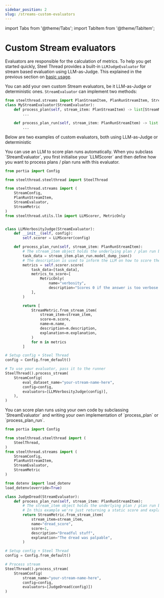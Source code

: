```yaml
---
sidebar_position: 2
slug: /streams-custom-evaluators
---
```


import Tabs from '@theme/Tabs';
import TabItem from '@theme/TabItem';


# Custom Stream evaluators

Evaluators are responsible for the calculation of metrics. To help you get started quickly, Steel Thread provides a built-in `LLMJudgeEvaluator` for stream based evaluation using LLM-as-Judge. This explained in the previous section on [basic usage](/streams-overview).

You can add your own custom Stream evaluators, be it LLM-as-Judge or deterministic ones. `StreamEvaluator` can implement two methods:

```python
from steelthread.streams import PlanStreamItem, PlanRunStreamItem, StreamMetric,
class MyStreamEvaluator(StreamEvaluator):
    def process_plan(self, stream_item: PlanStreamItem) -> list[StreamMetric] | StreamMetric:
        ...

    def process_plan_run(self, stream_item: PlanRunStreamItem) -> list[StreamMetric] | StreamMetric | None:
        ...
```

Below are two examples of custom evaluators, both using LLM-as-Judge or deterministic

<Tabs>
<TabItem value="llm_as_judge" label="LLM-as-judge">
You can use an LLM to score plan runs automatically. When you subclass `StreamEvaluator`, you first initialise your `LLMScorer` and then define how you want to process plans / plan runs with this evaluator.

```python
from portia import Config

from steelthread.steelthread import SteelThread

from steelthread.streams import (
    StreamConfig, 
    PlanRunStreamItem,
    StreamEvaluator,
    StreamMetric
)
from steelthread.utils.llm import LLMScorer, MetricOnly


class LLMVerbosityJudge(StreamEvaluator):
    def __init__(self, config):
        self.scorer = LLMScorer(config)

    def process_plan_run(self, stream_item: PlanRunStreamItem):
        # The stream_item object holds the underlying plan / plan run being evaluated.
        task_data = stream_item.plan_run.model_dump_json()
        # The description is used to inform the LLM on how to score the metric.
        metrics = self.scorer.score(
            task_data=[task_data],
            metrics_to_score=[
                MetricOnly(
                    name="verbosity", 
                    description="Scores 0 if the answer is too verbose. 0 otherwise."), 
            ],
        )

        return [
            StreamMetric.from_stream_item(
                stream_item=stream_item,
                score=m.score,
                name=m.name,
                description=m.description,
                explanation=m.explanation,
            )
            for m in metrics
        ]

# Setup config + Steel Thread
config = Config.from_default()

# To use your evaluator, pass it to the runner
SteelThread().process_stream(
    StreamConfig(
        eval_dataset_name="your-stream-name-here",
        config=config,
        evaluators=[LLMVerbosityJudge(config)],
    ),
)
```
</TabItem>
<TabItem value="deterministic" label="Deterministic">
You can score plan runs using your own code by subclassing `StreamEvaluator` and writing your own implementation of `process_plan` or `process_plan_run`.

```python
from portia import Config

from steelthread.steelthread import (
    SteelThread,
)
from steelthread.streams import (
    StreamConfig, 
    PlanRunStreamItem,
    StreamEvaluator,
    StreamMetric
)

from dotenv import load_dotenv
load_dotenv(override=True)

class JudgeDread(StreamEvaluator):
    def process_plan_run(self, stream_item: PlanRunStreamItem):
        # The stream_item object holds the underlying plan / plan run being evaluated.
        # In this example we're just returning a static score and explanation.
        return StreamMetric.from_stream_item(
            stream_item=stream_item,
            name="dread_score",
            score=1,
            description="Dreadful stuff",
            explanation="The dread was palpable",
        )

# Setup config + Steel Thread
config = Config.from_default()

# Process stream
SteelThread().process_stream(
    StreamConfig(
        stream_name="your-stream-name-here",
        config=config, 
        evaluators=[JudgeDread(config)])
)
```
</TabItem>
</Tabs>
